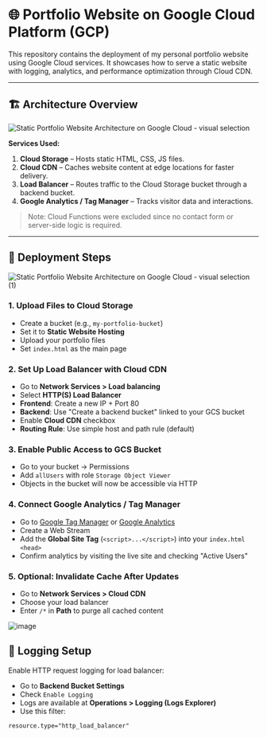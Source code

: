 # 🌐 Portfolio Website on Google Cloud Platform (GCP)

This repository contains the deployment of my personal portfolio website using Google Cloud services. It showcases how to serve a static website with logging, analytics, and performance optimization through Cloud CDN.

---

## 🏗️ Architecture Overview

![Static Portfolio Website Architecture on Google Cloud - visual selection](https://github.com/user-attachments/assets/8dcdd191-2858-4652-a63d-07b7c528e18d)


**Services Used:**

1. **Cloud Storage** – Hosts static HTML, CSS, JS files.
2. **Cloud CDN** – Caches website content at edge locations for faster delivery.
3. **Load Balancer** – Routes traffic to the Cloud Storage bucket through a backend bucket.
4. **Google Analytics / Tag Manager** – Tracks visitor data and interactions.

> Note: Cloud Functions were excluded since no contact form or server-side logic is required.

---

## 🚀 Deployment Steps

![Static Portfolio Website Architecture on Google Cloud - visual selection (1)](https://github.com/user-attachments/assets/f063f342-955e-41ce-a24d-3e20b3f2d1b9)


### 1. Upload Files to Cloud Storage
- Create a bucket (e.g., `my-portfolio-bucket`)
- Set it to **Static Website Hosting**
- Upload your portfolio files
- Set `index.html` as the main page

### 2. Set Up Load Balancer with Cloud CDN
- Go to **Network Services > Load balancing**
- Select **HTTP(S) Load Balancer**
- **Frontend**: Create a new IP + Port 80
- **Backend**: Use "Create a backend bucket" linked to your GCS bucket
- Enable **Cloud CDN** checkbox
- **Routing Rule**: Use simple host and path rule (default)

### 3. Enable Public Access to GCS Bucket
- Go to your bucket → Permissions
- Add `allUsers` with role `Storage Object Viewer`
- Objects in the bucket will now be accessible via HTTP

### 4. Connect Google Analytics / Tag Manager
- Go to [Google Tag Manager](https://tagmanager.google.com/) or [Google Analytics](https://analytics.google.com/)
- Create a Web Stream
- Add the **Global Site Tag** (`<script>...</script>`) into your `index.html` `<head>`
- Confirm analytics by visiting the live site and checking "Active Users"

### 5. Optional: Invalidate Cache After Updates
- Go to **Network Services > Cloud CDN**
- Choose your load balancer
- Enter `/*` in **Path** to purge all cached content

![image](https://github.com/user-attachments/assets/5c768a6e-f9fc-4880-b594-5ee520543617)


## 🧾 Logging Setup

Enable HTTP request logging for load balancer:
- Go to **Backend Bucket Settings**
- Check `Enable Logging`
- Logs are available at **Operations > Logging (Logs Explorer)**
- Use this filter:
```lql
resource.type="http_load_balancer"



